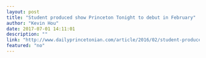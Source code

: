 ```yaml
---
layout: post
title: "Student produced show Princeton Tonight to debut in February"
author: "Kevin Hou"
date: 2017-07-01 14:11:01
description: ""
link: "http://www.dailyprincetonian.com/article/2016/02/student-produced-show-princeton-tonight-to-debut-in-february"
featured: "no"
---
```

